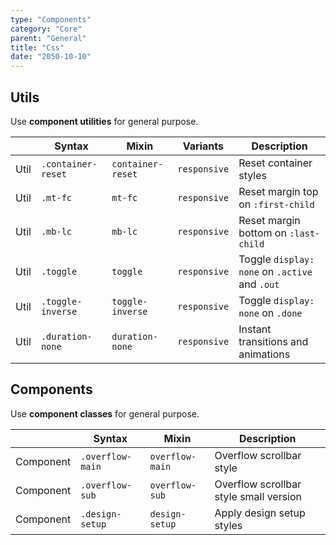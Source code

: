 ```yaml
---
type: "Components"
category: "Core"
parent: "General"
title: "Css"
date: "2050-10-10"
---
```


## Utils

Use **component utilities** for general purpose.

<div class="table-scroll">

|                      | Syntax                          | Mixin            | Variants               | Description                   |
| ----------------------- | ----------------------------------------- | -----------------------------| ----------------------------- | ----------------------------- |
| Util                  | `.container-reset`       | `container-reset`                | `responsive`                | Reset container styles            |
| Util                  | `.mt-fc`                     | `mt-fc`                | `responsive`                | Reset margin top on `:first-child`            |
| Util                  | `.mb-lc`                     | `mb-lc`                | `responsive`                | Reset margin bottom on `:last-child`            |
| Util                  | `.toggle`                     | `toggle`                | `responsive`                | Toggle `display: none` on `.active` and `.out`            |
| Util                  | `.toggle-inverse`                     | `toggle-inverse`                | `responsive`                | Toggle `display: none` on `.done`         |
| Util                  | `.duration-none`                     | `duration-none`                | `responsive`                | Instant transitions and animations            |

</div>

## Components

Use **component classes** for general purpose.

<div class="table-scroll">

|               | Syntax                          | Mixin               | Description                   |
| ----------------------- | ----------------------------------------- | ----------------------------- | ----------------------------- |
| Component                  | `.overflow-main`                     | `overflow-main`                | Overflow scrollbar style            |
| Component                  | `.overflow-sub`                     | `overflow-sub`                | Overflow scrollbar style small version            |
| Component                  | `.design-setup`                     | `design-setup`                | Apply design setup styles            |

</div>
